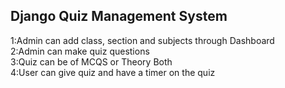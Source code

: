 <h2>Django Quiz Management System</h2>
1:Admin can add class, section and subjects through Dashboard<br>
2:Admin can make quiz questions<br>
3:Quiz can be of MCQS or Theory Both<br>
4:User can give quiz and have a timer on the quiz<br>
